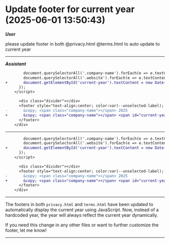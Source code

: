 <!-- Generated by SpecStory -->

# Update footer for current year (2025-06-01 13:50:43)

_**User**_

please update footer in both @privacy.html  @terms.html  to auto update to current year

---

_**Assistant**_

```diff
        document.querySelectorAll('.company-name').forEach(e => e.textContent = CONTACT.COMPANY_NAME);
        document.querySelectorAll('.website').forEach(e => e.textContent = CONTACT.WEBSITE);
+       document.getElementById('current-year').textContent = new Date().getFullYear();
      });
    </script>
```

```diff
      <div class="divider"></div>
      <footer style="text-align:center; color:var(--unselected-label); font-size:0.95rem; background:none; border:none; margin-top:3rem;">
-       &copy; <span class="company-name"></span> 2025
+       &copy; <span class="company-name"></span> <span id="current-year"></span>
      </footer>
    </div>
```

---

```diff
        document.querySelectorAll('.company-name').forEach(e => e.textContent = CONTACT.COMPANY_NAME);
        document.querySelectorAll('.website').forEach(e => e.textContent = CONTACT.WEBSITE);
+       document.getElementById('current-year').textContent = new Date().getFullYear();
      });
    </script>
```

```diff
      <div class="divider"></div>
      <footer style="text-align:center; color:var(--unselected-label); font-size:0.95rem; background:none; border:none; margin-top:3rem;">
-       &copy; <span class="company-name"></span> 2025
+       &copy; <span class="company-name"></span> <span id="current-year"></span>
      </footer>
    </div>
```

---

The footers in both `privacy.html` and `terms.html` have been updated to automatically display the current year using JavaScript. Now, instead of a hardcoded year, the year will always reflect the current year dynamically.

If you need this change in any other files or want to further customize the footer, let me know!

---

